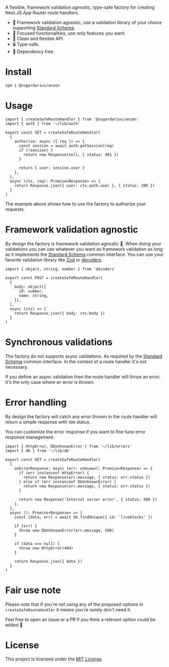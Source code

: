A flexible, framework validation agnostic, type-safe factory for creating Next.JS App Router route handlers.

- 🔧 Framework validation agnostic, use a validation library of your choice supporting [Standard Schema](https://standardschema.dev/).
- 🧠 Focused functionalities, use only features you want.
- 🧹 Clean and flexible API.
- 🔒 Type-safe.
- 🌱 Dependency free.

# Install

```sh
npm i @sugardarius/anzen
```

# Usage

```tsx
import { createSafeRouteHandler } from '@sugardarius/anzen'
import { auth } from '~/lib/auth'

export const GET = createSafeRouteHandler(
  {
    authorize: async ({ req }) => {
      const session = await auth.getSession(req)
      if (!session) {
        return new Response(null, { status: 401 })
      }

      return { user: session.user }
    },
  },
  async (ctx, req): Promise<Response> => {
    return Response.json({ user: ctx.auth.user }, { status: 200 })
  }
)
```

The example above shows how to use the factory to authorize your requests.

# Framework validation agnostic

By design the factory is framework validation agnostic 🌟. When doing your validations you can use whatever you want as framework validation as long as it implements the [Standard Schema](https://github.com/standard-schema/standard-schema) common interface. You can use your favorite validation library like [Zod](https://zod.dev/) or [decoders](https://decoders.cc/).

```tsx
import { object, string, number } from 'decoders'

export const POST = createSafeRouteHandler(
  {
    body: object({
      id: number,
      name: string,
    }),
  },
  async (ctx) => {
    return Response.json({ body: ctx.body })
  }
)
```

# Synchronous validations

The factory do not supports async validations. As required by the [Standard Schema](https://github.com/standard-schema/standard-schema) common interface. In the context of a route handler it's not necessary.

If you define an async validation then the route handler will throw an error. It's the only case where an error is thrown.

# Error handling

By design the factory will catch any error thrown in the route handler will return a simple response with `500` status.

You can customize the error response if you want to fine tune error response management.

```tsx
import { HttpError, DbUnknownError } from '~/lib/errors'
import { db } from '~/lib/db'

export const GET = createSafeRouteHandler(
  {
    onErrorResponse: async (err: unknown): Promise<Response> => {
      if (err instanceof HttpError) {
        return new Response(err.message, { status: err.status })
      } else if (err instanceof DbUnknownError) {
        return new Response(err.message, { status: err.status })
      }

      return new Response('Internal server error', { status: 500 })
    },
  },
  async (): Promise<Response> => {
    const [data, err] = await db.findUnique({ id: 'liveblocks' })

    if (err) {
      throw new DbUnknownError(err.message, 500)
    }

    if (data === null) {
      throw new HttpError(404)
    }

    return Response.json({ data })
  }
)
```

# Fair use note

Please note that if you're not using any of the proposed options in `createSafeRouteHandler` it means you're surely don't need it.

Feel free to open an issue or a PR if you think a relevant option could be added 🙂

# License

This project is licensed under the [MIT License](https://choosealicense.com/licenses/mit/).
